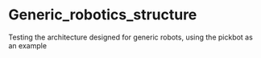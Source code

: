 # Generic_robotics_structure
Testing the architecture designed for generic robots, using the pickbot as an example
